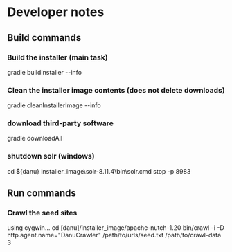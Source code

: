 # Developer notes

## Build commands

### Build the installer (main task)
gradle buildInstaller --info

### Clean the installer image contents (does not delete downloads)
gradle cleanInstallerImage --info

### download third-party software
gradle downloadAll

### shutdown solr (windows)
cd ${danu}
installer_image\solr-8.11.4\bin\solr.cmd stop  -p 8983


## Run commands

### Crawl the seed sites
using cygwin...
cd [danu]/installer_image/apache-nutch-1.20
bin/crawl -i -D http.agent.name="DanuCrawler" /path/to/urls/seed.txt /path/to/crawl-data 3



